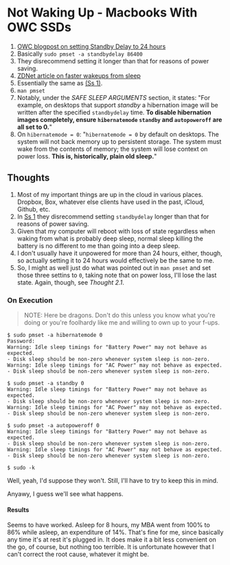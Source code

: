 Not Waking Up - Macbooks With OWC SSDs
======================================

1. [OWC blogpost on setting Standby Delay to 24 hours](https://blog.macsales.com/19893-trouble-waking-up-after-a-deep-sleep)
  1. Basically `sudo pmset -a standbydelay 86400`
  2. They disrecommend setting it longer than that for reasons of power saving.
2. [ZDNet article on faster wakeups from sleep](https://www.zdnet.com/article/faster-wake-from-sleep-on-macbooks/)
  1. Essentially the same as [(Ss 1)](https://blog.macsales.com/19893-trouble-waking-up-after-a-deep-sleep).
3. `man pmset`
  1. Notably, under the _SAFE SLEEP ARGUMENTS_ section, it states: "For example, on desktops that support _standby_ a hibernation image will be written after the specified `standbydelay` time. **To disable hibernation images completely, ensure `hibernatemode` `standby` and `autopoweroff` are all set to 0.**"
  2. On `hibernatemode = 0`: "`hibernatemode = 0` by default on desktops. The system will not back memory up to persistent storage. The system must wake from the contents of memory; the system will lose context on power loss. **This is, historically, plain old sleep.**"



## Thoughts

1. Most of my important things are up in the cloud in various places.  Dropbox, Box, whatever else clients have used in the past, iCloud, Github, etc.
2. In [Ss 1](https://blog.macsales.com/19893-trouble-waking-up-after-a-deep-sleep) they disrecommend setting `standbydelay` longer than that for reasons of power saving.
  1. Given that my computer will reboot with loss of state regardless when waking from what is probably deep sleep, normal sleep killing the battery is no different to me than going into a deep sleep.
  2. I don't usually have it unpowered for more than 24 hours, either, though, so actually setting it to 24 hours would effectively be the same to me.
3. So, I might as well just do what was pointed out in `man pmset` and set those three settins to `0`, taking note that on power loss, I'll lose the last state.  Again, though, see _Thought 2.1_.


### On Execution

> NOTE: Here be dragons.  Don't do this unless you know what you're doing or you're foolhardy like me and willing to own up to your f-ups.

```
$ sudo pmset -a hibernatemode 0
Password:
Warning: Idle sleep timings for "Battery Power" may not behave as expected.
- Disk sleep should be non-zero whenever system sleep is non-zero.
Warning: Idle sleep timings for "AC Power" may not behave as expected.
- Disk sleep should be non-zero whenever system sleep is non-zero.

$ sudo pmset -a standby 0
Warning: Idle sleep timings for "Battery Power" may not behave as expected.
- Disk sleep should be non-zero whenever system sleep is non-zero.
Warning: Idle sleep timings for "AC Power" may not behave as expected.
- Disk sleep should be non-zero whenever system sleep is non-zero.

$ sudo pmset -a autopoweroff 0
Warning: Idle sleep timings for "Battery Power" may not behave as expected.
- Disk sleep should be non-zero whenever system sleep is non-zero.
Warning: Idle sleep timings for "AC Power" may not behave as expected.
- Disk sleep should be non-zero whenever system sleep is non-zero.

$ sudo -k
```

Well, yeah, I'd suppose they won't.  Still, I'll have to try to keep this in mind.

Anyawy, I guess we'll see what happens.

#### Results

Seems to have worked.  Asleep for 8 hours, my MBA went from 100% to 86% while asleep, an expenditure of 14%.  That's fine for me, since basically any time it's at rest it's plugged in.  It does make it a bit less convenient on the go, of course, but nothing too terrible.  It is unfortunate however that I can't correct the root cause, whatever it might be.
